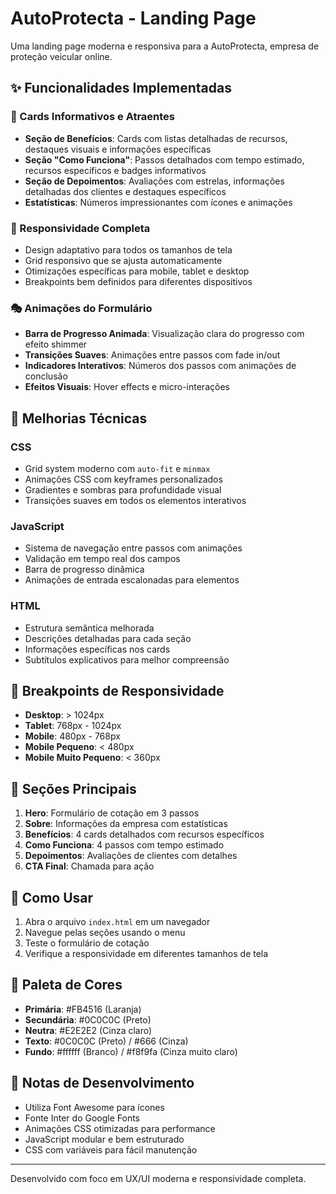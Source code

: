 # AutoProtecta - Landing Page

Uma landing page moderna e responsiva para a AutoProtecta, empresa de proteção veicular online.

## ✨ Funcionalidades Implementadas

### 🎨 Cards Informativos e Atraentes
- **Seção de Benefícios**: Cards com listas detalhadas de recursos, destaques visuais e informações específicas
- **Seção "Como Funciona"**: Passos detalhados com tempo estimado, recursos específicos e badges informativos
- **Seção de Depoimentos**: Avaliações com estrelas, informações detalhadas dos clientes e destaques específicos
- **Estatísticas**: Números impressionantes com ícones e animações

### 📱 Responsividade Completa
- Design adaptativo para todos os tamanhos de tela
- Grid responsivo que se ajusta automaticamente
- Otimizações específicas para mobile, tablet e desktop
- Breakpoints bem definidos para diferentes dispositivos

### 🎭 Animações do Formulário
- **Barra de Progresso Animada**: Visualização clara do progresso com efeito shimmer
- **Transições Suaves**: Animações entre passos com fade in/out
- **Indicadores Interativos**: Números dos passos com animações de conclusão
- **Efeitos Visuais**: Hover effects e micro-interações

## 🚀 Melhorias Técnicas

### CSS
- Grid system moderno com `auto-fit` e `minmax`
- Animações CSS com keyframes personalizados
- Gradientes e sombras para profundidade visual
- Transições suaves em todos os elementos interativos

### JavaScript
- Sistema de navegação entre passos com animações
- Validação em tempo real dos campos
- Barra de progresso dinâmica
- Animações de entrada escalonadas para elementos

### HTML
- Estrutura semântica melhorada
- Descrições detalhadas para cada seção
- Informações específicas nos cards
- Subtítulos explicativos para melhor compreensão

## 📱 Breakpoints de Responsividade

- **Desktop**: > 1024px
- **Tablet**: 768px - 1024px
- **Mobile**: 480px - 768px
- **Mobile Pequeno**: < 480px
- **Mobile Muito Pequeno**: < 360px

## 🎯 Seções Principais

1. **Hero**: Formulário de cotação em 3 passos
2. **Sobre**: Informações da empresa com estatísticas
3. **Benefícios**: 4 cards detalhados com recursos específicos
4. **Como Funciona**: 4 passos com tempo estimado
5. **Depoimentos**: Avaliações de clientes com detalhes
6. **CTA Final**: Chamada para ação

## 🔧 Como Usar

1. Abra o arquivo `index.html` em um navegador
2. Navegue pelas seções usando o menu
3. Teste o formulário de cotação
4. Verifique a responsividade em diferentes tamanhos de tela

## 🎨 Paleta de Cores

- **Primária**: #FB4516 (Laranja)
- **Secundária**: #0C0C0C (Preto)
- **Neutra**: #E2E2E2 (Cinza claro)
- **Texto**: #0C0C0C (Preto) / #666 (Cinza)
- **Fundo**: #ffffff (Branco) / #f8f9fa (Cinza muito claro)

## 📝 Notas de Desenvolvimento

- Utiliza Font Awesome para ícones
- Fonte Inter do Google Fonts
- Animações CSS otimizadas para performance
- JavaScript modular e bem estruturado
- CSS com variáveis para fácil manutenção

---

Desenvolvido com foco em UX/UI moderna e responsividade completa.
